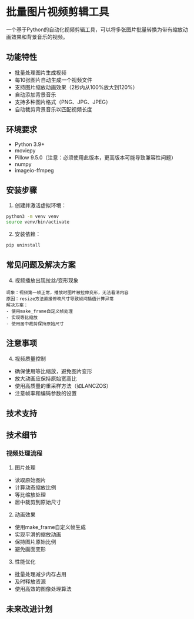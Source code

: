 # 批量图片视频剪辑工具

一个基于Python的自动化视频剪辑工具，可以将多张图片批量转换为带有缩放动画效果和背景音乐的视频。

## 功能特性

- 批量处理图片生成视频
- 每10张图片自动生成一个视频文件
- 支持图片缩放动画效果（2秒内从100%放大到120%）
- 自动添加背景音乐
- 支持多种图片格式（PNG、JPG、JPEG）
- 自动裁剪背景音乐以匹配视频长度

## 环境要求

- Python 3.9+
- moviepy
- Pillow 9.5.0（注意：必须使用此版本，更高版本可能导致兼容性问题）
- numpy
- imageio-ffmpeg

## 安装步骤

1. 创建并激活虚拟环境：

```bash
python3 -m venv venv
source venv/bin/activate
```

2. 安装依赖：

```bash
pip uninstall
```

## 常见问题及解决方案

4. 视频播放出现拉丝/变形现象

```
现象：视频第一帧正常，播放时图片被拉伸变形，无法看清内容
原因：resize方法直接修改尺寸导致帧间插值计算异常
解决方案：
- 使用make_frame自定义帧处理
- 实现等比缩放
- 使用居中裁剪保持原始尺寸
```

## 注意事项

4. 视频质量控制
- 确保使用等比缩放，避免图片变形
- 放大动画应保持原始宽高比
- 使用高质量的重采样方法（如LANCZOS）
- 注意帧率和编码参数的设置

## 技术支持

## 技术细节

### 视频处理流程

1. 图片处理
- 读取原始图片
- 计算动态缩放比例
- 等比缩放处理
- 居中裁剪到原始尺寸

2. 动画效果
- 使用make_frame自定义帧生成
- 实现平滑的缩放动画
- 保持图片原始比例
- 避免画面变形

3. 性能优化
- 批量处理减少内存占用
- 及时释放资源
- 使用高效的图像处理算法

## 未来改进计划
